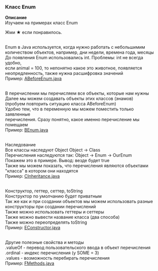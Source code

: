 <h3> Класс Enum</h3>

<b>Описание</b><br>
Изучаем на примерах класс Enum<br>

Жми ★ если понравилось.<br><br>

Enum в Java используется, когда нужно работать с небольшимим <br>
количеством объектов, например, дни недели, времена года, месяцы <br>
До появления Enum использовались int. Проблемы: int не всегда удобно, <br>
если animal = 100, то непонятно какое это животное, появляется <br>
неопредленность, также нужна расшифровка значений <br>
Пример:
<a href="/src/main/java/org/example/ABeforeEnum.java">ABeforeEnum.java</a> <br><br>

В перечислении мы перечисляем все объекты, которые нам нужны <br>
Далее мы можем создавать объекты этих классов (энамов)<br>
(пробуем повторить ситуацию класса ABeforeEnum) <br>
Удобно тем, что в переменную мы можем поместить только заявленные <br> 
перечисления. Сразу понятно, какое именно перечисление мы помещаем<br>
Пример:
<a href="/src/main/java/org/example/BEnum.java">BEnum.java</a> <br><br>

Наследование<br>
Все классы наследуют Object Object -> Class<br>
Перечисления наследуются так: Object -> Enum -> OurEnum<br>
Покажем это в примере. Вывод: везде будет true <br>
Также мы можем показать, что перечисления являются объектами<br> 
"класса" в котором они находятся <br>
Пример:
<a href="/src/main/java/org/example/CInheritance.java">CInheritance.java</a> <br><br>

Конструктор, геттер, сеттер, toString <br>
Конструктор по умолчанию будет приватным <br>
Так же как и при создании  объектов мы можем использовать разные <br> 
конструкторы при создании перечислений <br>
Также можно использовать геттеры и сеттеры <br>
Также можно вывести название класса (два способа) <br> 
Также можно переопределять toString <br>
Пример:
<a href="/src/main/java/org/example/EConstructor.java">EConstructor.java</a> <br><br>

Другие полезные свойства и методы <br>
.valueOf - перевод пользовательского ввода в объект перечисления <br>
.ordinal - индекс перечисления (у SOME = 3) <br>
.values - возможность перебирать перечисления <br>
Пример:
<a href="/src/main/java/org/example/FMethods.java">FMethods.java</a> <br><br>